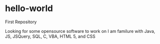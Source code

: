 # hello-world
First Repository

Looking for some opensource software to work on
I am familure with Java, JS, JSQuery, SQL, C, VBA, HTML 5, and CSS
